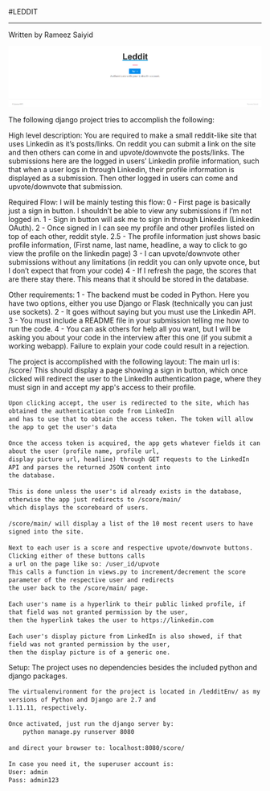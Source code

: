 #LEDDIT
_________________________________
Written by Rameez Saiyid



![alt text](home.png)


The following django project tries to accomplish the following:

High level description:
You are required to make a small reddit-like site that uses Linkedin as it’s posts/links.
On reddit you can submit a link on the site and then others can come in and upvote/downvote the posts/links.
The submissions here are the logged in users’ Linkedin profile information, such that when a user logs in through Linkedin,
their profile information is displayed as a submission. Then other logged in users can come and upvote/downvote that submission.

Required Flow:
I will be mainly testing this flow:
0 - First page is basically just a sign in button. I shouldn’t be able to view any submissions if I’m not logged in.
1 - Sign in button will ask me to sign in through Linkedin (Linkedin OAuth).
2 - Once signed in I can see my profile and other profiles listed on top of each other, reddit style.
2.5 - The profile information just shows basic profile information, (First name, last name, headline, a way to click to go view
the profile on the linkedin page)
3 - I can upvote/downvote other submissions without any limitations (in reddit you can only upvote once, but I don’t expect that
from your code)
4 - If I refresh the page, the scores that are there stay there. This means that it should be stored in the database.

Other requirements:
1 - The backend must be coded in Python. Here you have two options, either you use Django or Flask (technically you can just
use sockets).
2 - It goes without saying but you must use the Linkedin API.
3 - You must include a README file in your submission telling me how to run the code.
4 - You can ask others for help all you want, but I will be asking you about your code in the interview after this one
(if you submit a working webapp). Failure to explain your code could result in a rejection.


The project is accomplished with the following layout:
The main url is: /score/
    This should display a page showing a sign in button, which once clicked will redirect the user to the LinkedIn
    authentication page, where they must sign in and accept my app's access to their profile.

    Upon clicking accept, the user is redirected to the site, which has obtained the authentication code from LinkedIn
    and has to use that to obtain the access token. The token will allow the app to get the user's data

    Once the access token is acquired, the app gets whatever fields it can about the user (profile name, profile url,
    display picture url, headline) through GET requests to the LinkedIn API and parses the returned JSON content into
    the database.

    This is done unless the user's id already exists in the database, otherwise the app just redirects to /score/main/
    which displays the scoreboard of users.

    /score/main/ will display a list of the 10 most recent users to have signed into the site.

    Next to each user is a score and respective upvote/downvote buttons. Clicking either of these buttons calls
    a url on the page like so: /user_id/upvote
    This calls a function in views.py to increment/decrement the score parameter of the respective user and redirects
    the user back to the /score/main/ page.

    Each user's name is a hyperlink to their public linked profile, if that field was not granted permission by the user,
    then the hyperlink takes the user to https://linkedin.com

    Each user's display picture from LinkedIn is also showed, if that field was not granted permission by the user,
    then the display picture is of a generic one.

Setup:
    The project uses no dependencies besides the included python and django packages.

    The virtualenvironment for the project is located in /ledditEnv/ as my versions of Python and Django are 2.7 and
    1.11.11, respectively.

    Once activated, just run the django server by:
        python manage.py runserver 8080

    and direct your browser to: localhost:8080/score/

    In case you need it, the superuser account is:
    User: admin
    Pass: admin123
    
